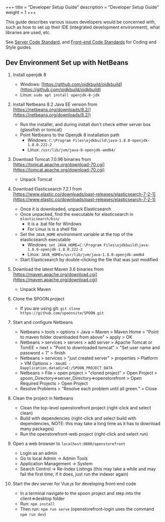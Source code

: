 +++
title = "Developer Setup Guide"
description = "Developer Setup Guide"
weight = 1
+++

This guide describes various issues developers would be concerned with, such as how to set up their IDE (integrated development environment), what libraries are used, etc.
<!--more-->

See [Server Code Standard](/dev/server-code-standard), and [Front-end Code Standards](/dev/front-end-code-standard) for Coding and Style guides.

## Dev Environment Set up with NetBeans

1. Install openjdk 8
    - Windows: [https://github.com/ojdkbuild/ojdkbuild](https://github.com/ojdkbuild/ojdkbuild)
    - Linux: `sudo apt install openjdk-8-jdk`

1. Install Netbeans 8.2 Java EE version from [https://netbeans.org/downloads/8.2/](https://netbeans.org/downloads/8.2/)
    - Run the installer, and during install don't check either server box (glassfish or tomcat)
    - Point Netbeans to the Openjdk 8 installation path
        - Windows: `C:\Program Files\ojdkbuild\java-1.8.0-openjdk-1.8.0.222-2`
        - Linux: `/usr/lib/jvm/java-8-openjdk-amd64/`

1. Download Tomcat 7.0.96 binaries from [https://tomcat.apache.org/download-70.cgi](https://tomcat.apache.org/download-70.cgi)
    - Unpack Tomcat

1. Download Elasticsearch 7.2.1 from [https://www.elastic.co/downloads/past-releases/elasticsearch-7-2-1](https://www.elastic.co/downloads/past-releases/elasticsearch-7-2-1)
    - Once it is downloaded, unpack Elasticsearch
    - Once unpacked, find the executable for elasticsearch in `elasticsearch/bin/`
        - It is a .bat file for Windows
        - For Linux is is a shell file
    - Set the `JAVA_HOME` environment variable at the top of the elasticsearch executable
        - Windows: `set JAVA_HOME=C:\Program Files\ojdkbuild\java-1.8.0-openjdk-1.8.0.222-2`
        - Linux: `JAVA_HOME=/usr/lib/jvm/java-1.8.0-openjdk-amd64`
    - Start Elasticsearch by double-clicking the file that was just modified

1. Download the latest Maven 3.6 binaries from [https://maven.apache.org/download.cgi](https://maven.apache.org/download.cgi)
    - Unpack Maven

1. Clone the SPOON project
    - If you are using git: `git clone https://github.com/spoonsite/SPOON.git`

1. Start and configure Netbeans
    - Netbeans > tools > options > Java > Maven > Maven Home > "Point to maven folder downloaded from above" > apply > OK
    - Netbeans > services > servers > add server > Apache Tomcat or TomEE > next > "Point to downloaded tomcat" > "Set user name and password = 1" > finish
    - Netbeans > services > "just created server" > properties > Platform > VM Options > `-Xms8G -Dapplication.datadir=E:/SPOON_PROJECT_DATA`
    - Netbeans > File > open project > "cloned project" > Open Project > spoon_Directory=>server_Directory=>openstorefront > Open Required Projects > Open Project
    - Resolve Problems > "Resolve each problem until all green." > Close

1. Clean the project in Netbeans
    - Clean the top-level openstorefront project (right-click and select clean)
    - Build with dependencies (right-click and select build with dependencies, NOTE: this may take a long time as it has to download many packages)
    - Run the openstorefront-web project (right-click and select run)

1. Open a web browser to `localhost:8080/openstorefront`
    - Login as an admin
    - Go to local Admin -> Admin Tools
    - Application Management -> System
    - Search Control -> Re-Index Listings (this may take a while and may fail the first time, if it does, just run the indexer again)

1. Start the dev server for Vue.js for developing front-end code
    - In a terminal navigate to the spoon project and step into the client=>desktop folder
    - Run: `npm install`
    - Then run: `npm run serve` (openstorefront-login uses the command `npm run dev`)
